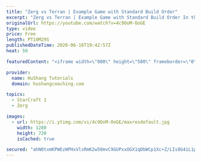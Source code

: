 ```yaml
---
title: "Zerg vs Terran | Example Game with Standard Build Order"
excerpt: "Zerg vs Terran | Example Game with Standard Build Order In this guide we learn how to defend early Terran attacks.  Coaching -------------------------------------------------------------------------- Interested in Starcraft lessons? Check out my website! I would love to help you improve and reach your"
originalUrl: https://youtube.com/watch?v=4c9OoM-OoGE
type: video
price: Free
length: PT10M29S
publishedDateTime: 2020-06-16T19:42:57Z
heat: 50

featuredContent: "<iframe width=\"800\" height=\"500\" frameborder=\"0\" src=\"https://www.youtube.com/embed/4c9OoM-OoGE\" allow=\"accelerometer; autoplay; encrypted-media; gyroscope; picture-in-picture\" allowfullscreen></iframe>"

provider:
  name: HuShang Tutorials
  domain: hushangcoaching.com

topics:
  - StarCraft 2
  - Zerg

images:
  - url: https://i.ytimg.com/vi/4c9OoM-OoGE/maxresdefault.jpg
    width: 1280
    height: 720
    isCached: true

secured: "ahN0txmKPWEzWPHxVlsRmK2w50mvC9GUPxxOGX1qDbWCp1Xc+Z/LIs8G4iL1pP1RXrJhu25w9po9cTAjYPdZwhu3N8a0kAQd5+WiA+tbWKlEuytKx6s23EBYXDh6sOunzDR7zI7EwmJFvQ6ZdaxNC767Klnms7sMZvHnv6Iz9/+AOlveTozfwbip1535BlDW3K2TD337A23iYYuKb4J9Kv0v7ggQuhoGtPAoFM4uXAvifN0J+0nZ2yBjChcnCL3/YD6ZsbsAC40WbCKkuva/h72E6vpaZzC7OmgE/Vbcs8nKxZ9sutRcLVA79LT9Anu6EsUylo54BvTLQ8v95E0prG98isPwfrG8nRiRcxRpulvuj3nLq5EIpa9GGP2Qm6kjMaKd/5G51Uqg4HjkNICLGeTyBNI2uJYZLzE6+twqqps=;RSpVM8m/l2tXNVDbtd8nEw=="
---
```


